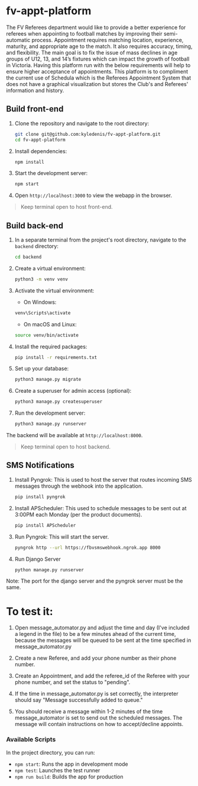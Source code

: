 # fv-appt-platform

The FV Referees department would like to provide a better experience for referees when appointing to football matches by improving their semi-automatic process. Appointment requires matching location, experience, maturity, and appropriate age to the match. It also requires accuracy, timing, and flexibility. The main goal is to fix the issue of mass declines in age groups of U12, 13, and 14’s fixtures which can impact the growth of football in Victoria. Having this platform run with the below requirements will help to ensure higher acceptance of appointments. This platform is to compliment the current use of Schedula which is the Referees Appointment System that does not have a graphical visualization but stores the Club's and Referees' information and history.

## Build front-end

1. Clone the repository and navigate to the root directory:

    ```bash
    git clone git@github.com:kyledenis/fv-appt-platform.git
    cd fv-appt-platform
    ```

2. Install dependencies:

    ```bash
    npm install
    ```

3. Start the development server:

    ```bash
    npm start
    ```

4. Open `http://localhost:3000` to view the webapp in the browser.

> Keep terminal open to host front-end.

## Build back-end

1. In a separate terminal from the project's root directory, navigate to the `backend` directory:

    ```bash
    cd backend
    ```

2. Create a virtual environment:

    ```bash
    python3 -m venv venv
    ```

3. Activate the virtual environment:
    - On Windows:

    ```bash
    venv\Scripts\activate
    ```

    - On macOS and Linux:

    ```bash
    source venv/bin/activate
    ```

4. Install the required packages:

    ```bash
    pip install -r requirements.txt
    ```

5. Set up your database:

    ```bash
    python3 manage.py migrate
    ```

6. Create a superuser for admin access (optional):

    ```bash
    python3 manage.py createsuperuser
    ```

7. Run the development server:

    ```bash
    python3 manage.py runserver
    ```

The backend will be available at `http://localhost:8000`.
> Keep terminal open to host backend.


## SMS Notifications

1. Install Pyngrok: This is used to host the server that routes incoming SMS messages through the webhook into the application. 
    ```bash
   pip install pyngrok
   ```

2. Install APScheduler: This used to schedule messages to be sent out at 3:00PM each Monday (per the product documents).
   ```bash
   pip install APScheduler
   ```

3. Run Pyngrok: This will start the server.
    ```bash
    pyngrok http --url https://fbvsmswebhook.ngrok.app 8000
    ```

4. Run Django Server
    ```bash
    python manage.py runserver
    ```

Note: The port for the django server and the pyngrok server must be the same. 

# To test it: 
1. Open message_automator.py and adjust the time and day (I've included a legend in the file) to be a few minutes ahead of the current time, because
   the messages will be queued to be sent at the time specified in message_automator.py

2. Create a new Referee, and add your phone number as their phone number.

3. Create an Appointment, and add the referee_id of the Referee with your phone number, and set the status to "pending".

4. If the time in message_automator.py is set correctly, the interpreter should say "Message successfully added to queue."

5. You should receive a message within 1-2 minutes of the time message_automator is set to send out the scheduled messages.
   The message will contain instructions on how to accept/decline appoints. 



### Available Scripts

In the project directory, you can run:

- `npm start`: Runs the app in development mode
- `npm test`: Launches the test runner
- `npm run build`: Builds the app for production
